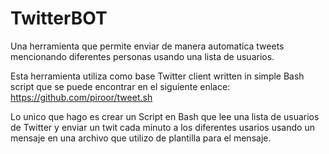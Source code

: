 # TwitterBOT
Una herramienta que permite enviar de manera automatica tweets mencionando diferentes personas usando una lista de usuarios.


Esta herramienta utiliza como base Twitter client written in simple Bash script que se puede encontrar en el siguiente enlace:
https://github.com/piroor/tweet.sh

Lo unico que hago es crear un Script en Bash que lee una lista de usuarios de Twitter y enviar un twit cada minuto a los diferentes usarios usando un mensaje en una archivo que utilizo de plantilla para el mensaje.
